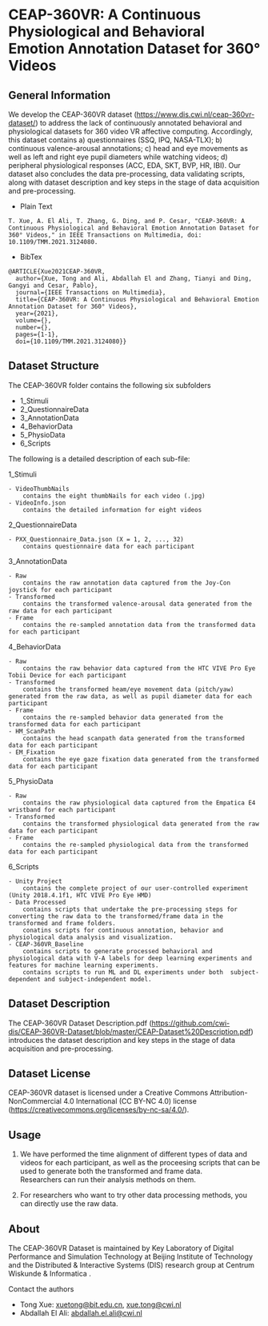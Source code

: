 # CEAP-360VR: A Continuous Physiological and Behavioral Emotion Annotation Dataset for 360° Videos


## General Information
We develop the CEAP-360VR dataset (https://www.dis.cwi.nl/ceap-360vr-dataset/) to address the lack of continuously annotated behavioral and physiological datasets for 360 video VR affective computing. Accordingly, this dataset contains a) questionnaires (SSQ, IPQ, NASA-TLX); b) continuous valence-arousal annotations; c) head and eye movements as well as left and right eye pupil diameters while watching videos; d) peripheral physiological responses (ACC, EDA, SKT, BVP, HR, IBI). Our dataset also concludes the data pre-processing, data validating scripts, along with dataset description and key steps in the stage of data acquisition and pre-processing.

- Plain Text
```
T. Xue, A. El Ali, T. Zhang, G. Ding, and P. Cesar, "CEAP-360VR: A Continuous Physiological and Behavioral Emotion Annotation Dataset for 360° Videos," in IEEE Transactions on Multimedia, doi: 10.1109/TMM.2021.3124080.
```
- BibTex
```
@ARTICLE{Xue2021CEAP-360VR,
  author={Xue, Tong and Ali, Abdallah El and Zhang, Tianyi and Ding, Gangyi and Cesar, Pablo},
  journal={IEEE Transactions on Multimedia}, 
  title={CEAP-360VR: A Continuous Physiological and Behavioral Emotion Annotation Dataset for 360° Videos}, 
  year={2021},
  volume={},
  number={},
  pages={1-1},
  doi={10.1109/TMM.2021.3124080}}
```



## Dataset Structure
The  CEAP-360VR folder contains the following six subfolders
- 1_Stimuli
- 2_QuestionnaireData
- 3_AnnotationData
- 4_BehaviorData
- 5_PhysioData
- 6_Scripts

The following is a detailed description of each sub-file:

1_Stimuli

	- VideoThumbNails
		contains the eight thumbNails for each video (.jpg)
	- VideoInfo.json
		contains the detailed information for eight videos

2_QuestionnaireData

	- PXX_Questionnaire_Data.json (X = 1, 2, ..., 32)
		contains questionnaire data for each participant

3_AnnotationData

	- Raw
		contains the raw annotation data captured from the Joy-Con joystick for each participant
	- Transformed
		contains the transformed valence-arousal data generated from the raw data for each participant
	- Frame
		contains the re-sampled annotation data from the transformed data for each participant

4_BehaviorData

	- Raw
		contains the raw behavior data captured from the HTC VIVE Pro Eye Tobii Device for each participant
	- Transformed
		contains the transformed heam/eye movement data (pitch/yaw) generated from the raw data, as well as pupil diameter data for each participant
	- Frame
		contains the re-sampled behavior data generated from the transformed data for each participant
	- HM_ScanPath
		contains the head scanpath data generated from the transformed data for each participant
	- EM_Fixation
		contains the eye gaze fixation data generated from the transformed data for each participant

5_PhysioData

	- Raw
		contains the raw physiological data captured from the Empatica E4 wristband for each participant
	- Transformed
		contains the transformed physiological data generated from the raw data for each participant
	- Frame
		contains the re-sampled physiological data from the transformed data for each participant

6_Scripts

	- Unity Project
		contains the complete project of our user-controlled experiment (Unity 2018.4.1f1, HTC VIVE Pro Eye HMD)
	- Data Processed
		contains scripts that undertake the pre-processing steps for converting the raw data to the transformed/frame data in the transformed and frame folders.
		conatins scripts for continuous annotation, behavior and physiological data analysis and visualization.
	- CEAP-360VR_Baseline
		contains scripts to generate processed behavioral and physiological data with V-A labels for deep learning experiments and features for machine learning experiments.
		contains scripts to run ML and DL experiments under both  subject-dependent and subject-independent model.


## Dataset Description
The CEAP-360VR Dataset Description.pdf (https://github.com/cwi-dis/CEAP-360VR-Dataset/blob/master/CEAP-Dataset%20Description.pdf) introduces the dataset description and key steps in the stage of data acquisition and pre-processing.


## Dataset License
CEAP-360VR dataset is licensed under a Creative Commons Attribution-NonCommercial 4.0 International (CC BY-NC 4.0) license (https://creativecommons.org/licenses/by-nc-sa/4.0/).


## Usage

 1. We have performed the time alignment of different types of data and 
    videos for each participant, as well as the proceesing scripts that 
    can be used to generate both the transformed and frame data.   
    Researchers can run their analysis methods on them.
       
 2. For researchers who want to try other data processing methods, you can directly use the raw data.


## About 
The CEAP-360VR Dataset is maintained by Key Laboratory of Digital Performance and Simulation Technology at Beijing Institute of Technology and the Distributed & Interactive Systems (DIS) research group at Centrum Wiskunde & Informatica .

Contact the authors
- Tong Xue: xuetong@bit.edu.cn, xue.tong@cwi.nl
- Abdallah El Ali: abdallah.el.ali@cwi.nl
